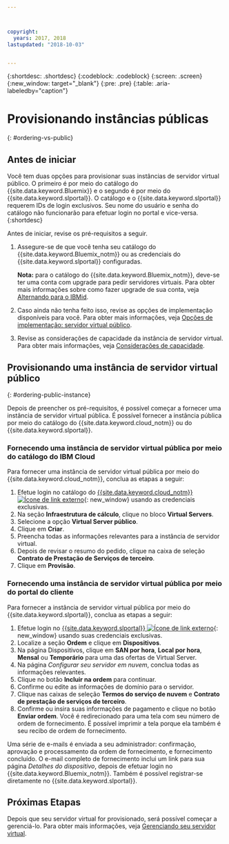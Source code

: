 ```yaml
---



copyright:
  years: 2017, 2018
lastupdated: "2018-10-03"


---
```


{:shortdesc: .shortdesc}
{:codeblock: .codeblock}
{:screen: .screen}
{:new_window: target="_blank"}
{:pre: .pre}
{:table: .aria-labeledby="caption"}

# Provisionando instâncias públicas
{: #ordering-vs-public}

## Antes de iniciar
Você tem duas opções para provisionar suas instâncias de servidor virtual público. O primeiro é por meio do catálogo do {{site.data.keyword.Bluemix}} e o segundo é por meio do {{site.data.keyword.slportal}}. O catálogo e o {{site.data.keyword.slportal}} requerem IDs de login exclusivos. Seu nome do usuário e senha do catálogo não funcionarão para efetuar login no portal e vice-versa.
{:shortdesc}

Antes de iniciar, revise os pré-requisitos a seguir.

  1. Assegure-se de que você tenha seu catálogo do {{site.data.keyword.Bluemix_notm}} ou as credenciais do {{site.data.keyword.slportal}} configuradas.

     **Nota:** para o catálogo do {{site.data.keyword.Bluemix_notm}}, deve-se ter uma conta com upgrade para pedir servidores virtuais. Para obter mais informações sobre como fazer upgrade de sua conta, veja [Alternando para o IBMid](https://console.bluemix.net/docs/admin/softlayerlink.html).

  2. Caso ainda não tenha feito isso, revise as opções de implementação disponíveis para você. Para obter mais informações, veja [Opções de implementação: servidor virtual público](../vsi/vsi_public.html).

  3. Revise as considerações de capacidade da instância de servidor virtual.  Para obter mais informações, veja [Considerações de capacidade](ts_capacity_bp.html).

## Provisionando uma instância de servidor virtual público
{: #ordering-public-instance}

Depois de preencher os pré-requisitos, é possível começar a fornecer uma instância de servidor virtual pública. É possível fornecer a instância pública por meio do catálogo do {{site.data.keyword.cloud_notm}} ou do {{site.data.keyword.slportal}}.

### Fornecendo uma instância de servidor virtual pública por meio do catálogo do IBM Cloud
Para fornecer uma instância de servidor virtual pública por meio do {{site.data.keyword.cloud_notm}}, conclua as etapas a seguir:

  1. Efetue login no catálogo do [{{site.data.keyword.cloud_notm}}![Ícone de link externo](../icons/launch-glyph.svg "Ícone de link externo")](https://console.bluemix.net/catalog/){: new_window} usando as credenciais exclusivas. 
  2. Na seção **Infraestrutura de cálculo**, clique no bloco **Virtual Servers**.
  3. Selecione a opção **Virtual Server público**.
  4. Clique em **Criar**.
  5. Preencha todas as informações relevantes para a instância de servidor virtual. 
  6. Depois de revisar o resumo do pedido, clique na caixa de seleção **Contrato de Prestação de Serviços de terceiro**. 
  7. Clique em **Provisão**.
  
### Fornecendo uma instância de servidor virtual pública por meio do portal do cliente
Para fornecer a instância de servidor virtual pública por meio do {{site.data.keyword.slportal}}, conclua as etapas a seguir:

  1. Efetue login no [{{site.data.keyword.slportal}} ![Ícone de link externo](../icons/launch-glyph.svg "Ícone de link externo")](https://control.softlayer.com/){: new_window} usando suas credenciais exclusivas.
  2. Localize a seção **Ordem** e clique em **Dispositivos**. 
  3. Na página Dispositivos, clique em **SAN por hora**, **Local por hora**, **Mensal** ou **Temporário** para uma das ofertas de Virtual Server.
  4. Na página *Configurar seu servidor em nuvem*, conclua todas as informações relevantes.
  5. Clique no botão **Incluir na ordem** para continuar.
  6. Confirme ou edite as informações de domínio para o servidor.
  7. Clique nas caixas de seleção **Termos do serviço de nuvem** e **Contrato de prestação de serviços de terceiro**.
  8. Confirme ou insira suas informações de pagamento e clique no botão **Enviar ordem**. Você é redirecionado para uma tela com seu número de ordem de fornecimento. É possível imprimir a tela porque ela também é seu recibo de ordem de fornecimento.

 Uma série de e-mails é enviada a seu administrador: confirmação, aprovação e processamento da ordem de fornecimento, e fornecimento concluído. O e-mail completo de fornecimento inclui um link para sua página *Detalhes do dispositivo*, depois de efetuar login no {{site.data.keyword.Bluemix_notm}}. Também é possível registrar-se diretamente no {{site.data.keyword.slportal}}.

## Próximas Etapas
Depois que seu servidor virtual for provisionado, será possível começar a gerenciá-lo. Para obter mais informações, veja [Gerenciando seu servidor virtual](../vsi/vsi_managing.html).
